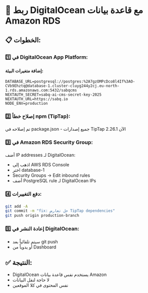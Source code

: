 # 🔗 ربط DigitalOcean مع قاعدة بيانات Amazon RDS

## 📋 الخطوات:

### 1️⃣ **في DigitalOcean App Platform:**

#### إضافة متغيرات البيئة:
```
DATABASE_URL=postgresql://postgres:%2A7gzOMPcDco8l4If%3AO-CVb9Ehztq@database-1.cluster-cluyg244y2cj.eu-north-1.rds.amazonaws.com:5432/sabqcms
NEXTAUTH_SECRET=sabq-ai-cms-secret-key-2025
NEXTAUTH_URL=https://sabq.io
NODE_ENV=production
```

### 2️⃣ **إصلاح خطأ npm (TipTap):**
تم إصلاحه في package.json - جميع إصدارات TipTap الآن 2.26.1

### 3️⃣ **في Amazon RDS Security Group:**
أضف IP addresses لـ DigitalOcean:
- اذهب إلى AWS RDS Console
- اختر database-1
- Security Groups → Edit inbound rules
- أضف PostgreSQL rule لـ DigitalOcean IPs

### 4️⃣ **دفع التغييرات:**
```bash
git add -A
git commit -m "fix: حل تعارض TipTap dependencies"
git push origin production-branch
```

### 5️⃣ **إعادة النشر في DigitalOcean:**
- سيتم تلقائياً بعد git push
- أو يدوياً من Dashboard

## ✅ النتيجة:
- DigitalOcean يستخدم نفس قاعدة بيانات Amazon
- لا حاجة لنقل البيانات
- نفس المحتوى في كلا الموقعين 